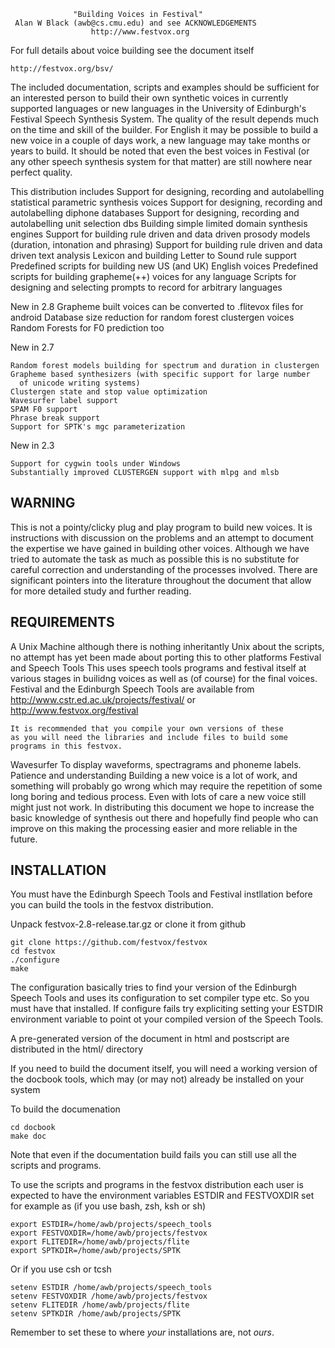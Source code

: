 
                  "Building Voices in Festival"
     Alan W Black (awb@cs.cmu.edu) and see ACKNOWLEDGEMENTS
                      http://www.festvox.org

For full details about voice building see the document itself

    http://festvox.org/bsv/

The included documentation, scripts and examples should be sufficient
for an interested person to build their own synthetic voices in
currently supported languages or new languages in the University of
Edinburgh's Festival Speech Synthesis System.  The quality of the
result depends much on the time and skill of the builder.  For English
it may be possible to build a new voice in a couple of days work, a
new language may take months or years to build.  It should be noted
that even the best voices in Festival (or any other speech synthesis
system for that matter) are still nowhere near perfect quality.

This distribution includes
    Support for designing, recording and autolabelling statistical parametric
        synthesis voices
    Support for designing, recording and autolabelling diphone databases
    Support for designing, recording and autolabelling unit selection dbs
    Building simple limited domain synthesis engines
    Support for building rule driven and data driven prosody models
       (duration, intonation and phrasing)
    Support for building rule driven and data driven text analysis
    Lexicon and building Letter to Sound rule support
    Predefined scripts for building new US (and UK) English voices
    Predefined scripts for building grapheme(++) voices for any language
    Scripts for designing and selecting prompts to record for
       arbitrary languages

New in 2.8
    Grapheme built voices can be converted to .flitevox files for android
    Database size reduction for random forest clustergen voices
    Random Forests for F0 prediction too

New in 2.7

    Random forest models building for spectrum and duration in clustergen
    Grapheme based synthesizers (with specific support for large number
      of unicode writing systems)
    Clustergen state and stop value optimization
    Wavesurfer label support
    SPAM F0 support
    Phrase break support
    Support for SPTK's mgc parameterization

New in 2.3
    
    Support for cygwin tools under Windows
    Substantially improved CLUSTERGEN support with mlpg and mlsb

WARNING
-------

This is not a pointy/clicky plug and play program to build new voices.
It is instructions with discussion on the problems and an attempt to
document the expertise we have gained in building other voices.
Although we have tried to automate the task as much as possible this
is no substitute for careful correction and understanding of the
processes involved.  There are significant pointers into the
literature throughout the document that allow for more detailed study
and further reading.

REQUIREMENTS
------------

A Unix Machine
    although there is nothing inheritantly Unix about the scripts, no
    attempt has yet been made about porting this to other platforms
Festival and Speech Tools
    This uses speech tools programs and festival itself at various
    stages in builidng voices as well as (of course) for the final
    voices.  Festival and the Edinburgh Speech Tools are available from
       http://www.cstr.ed.ac.uk/projects/festival/
    or
       http://www.festvox.org/festival

    It is recommended that you compile your own versions of these
    as you will need the libraries and include files to build some
    programs in this festvox.
Wavesurfer
    To display waveforms, spectragrams and phoneme labels.
Patience and understanding
    Building a new voice is a lot of work, and something will probably
    go wrong which may require the repetition of some long boring and
    tedious process.  Even with lots of care a new voice still might 
    just not work.  In distributing this document we hope to increase the
    basic knowledge of synthesis out there and hopefully find people 
    who can improve on this making the processing easier and more reliable
    in the future.

INSTALLATION
-----------

You must have the Edinburgh Speech Tools and Festival instllation
before you can build the tools in the festvox distribution.

Unpack festvox-2.8-release.tar.gz or clone it from github

    git clone https://github.com/festvox/festvox
    cd festvox
    ./configure
    make

The configuration basically tries to find your version of 
the Edinburgh Speech Tools and uses its configuration to set
compiler type etc.  So you must have that installed.  If configure
fails try expliciting setting your ESTDIR environment variable
to point ot your compiled version of the Speech Tools.

A pre-generated version of the document in html and postscript are
distributed in the html/ directory

If you need to build the document itself, you will need a working
version of the docbook tools, which may (or may not) already
be installed on your system
    
To build the documenation
   
    cd docbook
    make doc

Note that even if the documentation build fails you can still use all
the scripts and programs.  

To use the scripts and programs in the festvox distribution each
user is expected to have the environment variables ESTDIR and
FESTVOXDIR set for example as (if you use bash, zsh, ksh or sh)

    export ESTDIR=/home/awb/projects/speech_tools
    export FESTVOXDIR=/home/awb/projects/festvox
    export FLITEDIR=/home/awb/projects/flite
    export SPTKDIR=/home/awb/projects/SPTK

Or if you use csh or tcsh

    setenv ESTDIR /home/awb/projects/speech_tools
    setenv FESTVOXDIR /home/awb/projects/festvox
    setenv FLITEDIR /home/awb/projects/flite
    setenv SPTKDIR /home/awb/projects/SPTK

Remember to set these to where *your* installations are, not *ours*.

